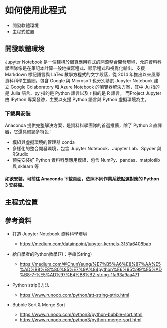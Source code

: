 # 如何使用此程式

- 開發軟體環境
- 主程式位置

## 開發軟體環境

  Jupyter Notebook 是一個建構於網頁應用程式的開源整合開發環境，允許資料科學團隊像是在筆記本計算一般地撰寫程式、顯示程式和視覺化輸出、支援 Markdown 標記語言與 LaTex 數學方程式的文字段落，從 2014 年推出以來風靡資料科學生態圈，包含 Google 與 Microsoft 也分別基於 Jupyter Notebook 建立 Google Colaboratory 和 Azure Notebook 的瀏覽器解決方案，其中 Ju 指的是 Julia 語言、py 指的是 Python 語言以及 r 指的是 R 語言。
  而Project Jupyter 由 IPython 專案發跡，主要以支援 Python 語言與 Python 虛擬環境為主。

### 下載與安裝
Anaconda 提供完整解決方案，是資料科學團隊的首選推薦，除了 Python 3 直譯器，它還具備諸多特色：
  - 模組與虛擬環境的管理器 conda
  - 多樣化的整合開發環境，包含 Jupyter Notebook、Jupyter Lab、Spyder 與 RStudio
  - 預先安裝好 Python 資料科學應用模組，包含 NumPy、pandas、matplotlib 與 sklearn 等
  
#### 如欲安裝，可前往 Anaconda 下載頁面，依照不同作業系統點選對應的 Python 3 安裝檔。
  
## 主程式位置


## 參考資料


- 打造 Jupyter Notebook 資料科學環境
  - https://medium.com/datainpoint/jupyter-kernels-3151a6408bab
  
- 給自學者的Python教學(7)：字串(String)
  - https://medium.com/@ChunYeung/%E7%B5%A6%E8%87%AA%E5%AD%B8%E8%80%85%E7%9A%84python%E6%95%99%E5%AD%B8-7-%E5%AD%97%E4%B8%B2-string-1fa93a9aa471

- Python strip()方法
  - https://www.runoob.com/python/att-string-strip.html
  
- Bubble Sort & Merge Sort
  - https://www.runoob.com/python3/python-bubble-sort.html
  - https://www.runoob.com/python3/python-merge-sort.html
